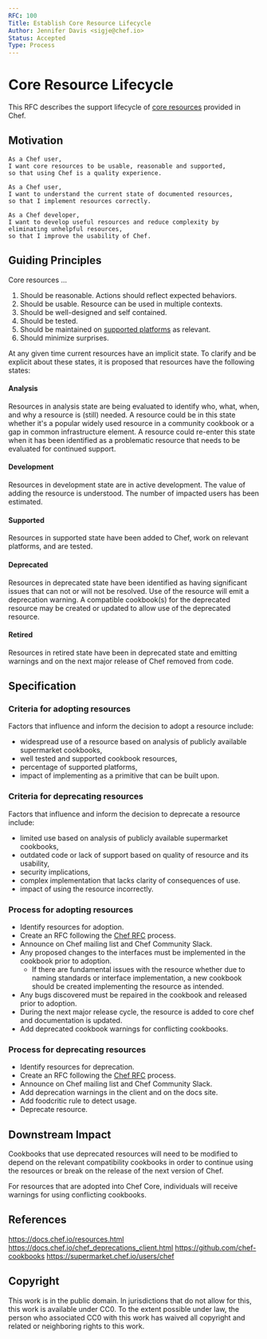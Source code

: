 ```yaml
---
RFC: 100
Title: Establish Core Resource Lifecycle
Author: Jennifer Davis <sigje@chef.io>
Status: Accepted
Type: Process
---
```


# Core Resource Lifecycle

This RFC describes the support lifecycle of [core resources](https://docs.chef.io/resources.html) provided in Chef.

## Motivation

    As a Chef user,
    I want core resources to be usable, reasonable and supported,
    so that using Chef is a quality experience.

    As a Chef user,
    I want to understand the current state of documented resources,
    so that I implement resources correctly.

    As a Chef developer,
    I want to develop useful resources and reduce complexity by eliminating unhelpful resources,
    so that I improve the usability of Chef.

## Guiding Principles

Core resources ...

1. Should be reasonable. Actions should reflect expected behaviors.
2. Should be usable. Resource can be used in multiple contexts.
3. Should be well-designed and self contained.
4. Should be tested.
5. Should be maintained on [supported platforms](https://github.com/chef/chef-rfc/blob/master/rfc021-platform-support-policy.md) as relevant.
6. Should minimize surprises.

At any given time current resources have an implicit state. To clarify and be explicit about these states, it is proposed that resources have the following states:

#### Analysis

Resources in analysis state are being evaluated to identify who, what, when, and why a resource is (still) needed. A resource could be in this state whether it's a popular widely used resource in a community cookbook or a gap in common infrastructure element. A resource could re-enter this state when it has been identified as a problematic resource that needs to be evaluated for continued support.

#### Development

Resources in development state are in active development. The value of adding the resource is understood. The number of impacted users has been estimated.

#### Supported

Resources in supported state have been added to Chef, work on relevant platforms, and are tested.

#### Deprecated

Resources in deprecated state have been identified as having significant issues that can not or will not be resolved. Use of the resource will emit a deprecation warning. A compatible cookbook(s) for the deprecated resource may be created or updated to allow use of the deprecated resource.

#### Retired

Resources in retired state have been in deprecated state and emitting warnings and on the next major release of Chef removed from code.

## Specification

### Criteria for adopting resources

Factors that influence and inform the decision to adopt a resource include:

* widespread use of a resource based on analysis of publicly available supermarket cookbooks,
* well tested and supported cookbook resources,
* percentage of supported platforms,
* impact of implementing as a primitive that can be built upon.

### Criteria for deprecating resources

Factors that influence and inform the decision to deprecate a resource include:

* limited use based on analysis of publicly available supermarket cookbooks,
* outdated code or lack of support based on quality of resource and its usability,
* security implications,
* complex implementation that lacks clarity of consequences of use.
* impact of using the resource incorrectly.

### Process for adopting resources

* Identify resources for adoption.
* Create an RFC following the [Chef RFC](https://github.com/chef/chef-rfc) process.
* Announce on Chef mailing list and Chef Community Slack.
* Any proposed changes to the interfaces must be implemented in the cookbook prior to adoption.
  * If there are fundamental issues with the resource whether due to naming standards or interface implementation, a new cookbook should be created implementing the resource as intended.
* Any bugs discovered must be repaired in the cookbook and released prior to adoption.
* During the next major release cycle, the resource is added to core chef and documentation is updated.
* Add deprecated cookbook warnings for conflicting cookbooks.

### Process for deprecating resources

* Identify resources for deprecation.
* Create an RFC following the [Chef RFC](https://github.com/chef/chef-rfc) process.
* Announce on Chef mailing list and Chef Community Slack.
* Add deprecation warnings in the client and on the docs site.
* Add foodcritic rule to detect usage.
* Deprecate resource.

## Downstream Impact

Cookbooks that use deprecated resources will need to be modified to depend on the relevant compatibility cookbooks in order to continue using the resources or break on the release of the next version of Chef.

For resources that are adopted into Chef Core, individuals will receive warnings for using conflicting cookbooks.

## References

https://docs.chef.io/resources.html
https://docs.chef.io/chef_deprecations_client.html
https://github.com/chef-cookbooks
https://supermarket.chef.io/users/chef


## Copyright

This work is in the public domain. In jurisdictions that do not allow for this,
this work is available under CC0. To the extent possible under law, the person
who associated CC0 with this work has waived all copyright and related or
neighboring rights to this work.
